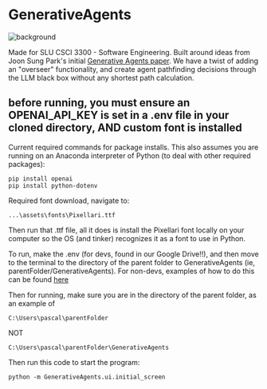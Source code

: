 # GenerativeAgents

![background](https://cdn.discordapp.com/attachments/272520065176567809/1370799728736075878/background.png?ex=6820d03b&is=681f7ebb&hm=733c85703ec935b5c79b75697036c430487f19ac7481b069768f67f733ab82e1&)

Made for SLU CSCI 3300 - Software Engineering. Built around ideas from Joon Sung Park's initial [Generative Agents paper](https://arxiv.org/abs/2304.03442). We have a twist of adding an "overseer" functionality, and create agent pathfinding decisions through the LLM black box without any shortest path calculation.

## before running, you must ensure an OPENAI_API_KEY is set in a .env file in your cloned directory, AND custom font is installed

Current required commands for package installs. This also assumes you are running on an Anaconda interpreter of Python (to deal with other required packages):
```
pip install openai
pip install python-dotenv
```

Required font download, navigate to:
```
...\assets\fonts\Pixellari.ttf
```
Then run that .ttf file, all it does is install the Pixellari font locally on your computer so the OS (and tinker) recognizes it as a font to use in Python.

To run, make the .env (for devs, found in our Google Drive!!), and then move to the terminal to the directory of the parent folder to GenerativeAgents (ie, parentFolder/GenerativeAgents). For non-devs, examples of how to do this can be found [here](https://learn.griptape.ai/latest/setup/02_openai/)

Then for running, make sure you are in the directory of the parent folder, as an example of
```
C:\Users\pascal\parentFolder
```
NOT
```
C:\Users\pascal\parentFolder\GenerativeAgents
```

Then run this code to start the program:
```
python -m GenerativeAgents.ui.initial_screen
```
